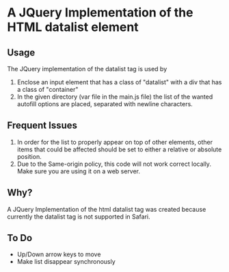 # A JQuery Implementation of the HTML datalist element

## Usage
The JQuery implementation of the datalist tag is used by
1. Enclose an input element that has a class of "datalist" with a div that has a class of "container"
2. In the given directory (var file in the main.js file) the list of the wanted autofill options are placed, separated with newline characters.

## Frequent Issues
1. In order for the list to properly appear on top of other elements, other items that could be affected should be set to either a relative or absolute position.
2. Due to the Same-origin policy, this code will not work correct locally. Make sure you are using it on a web server.

## Why?
A JQuery Implementation of the html datalist tag was created because currently the datalist tag is not supported in Safari.

## To Do
- Up/Down arrow keys to move
- Make list disappear synchronously

